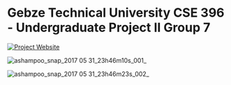 # Gebze Technical University CSE 396 - Undergraduate Project II Group 7

[![Project Website](https://img.shields.io/badge/Project%20Website-%20findthejoegroup7%20-green.svg)](https://findthejoegroup7.wixsite.com/sitem)

![ashampoo_snap_2017 05 31_23h46m10s_001_](https://cloud.githubusercontent.com/assets/11073644/26653388/a2237dc8-465b-11e7-90c2-f8bf5dc6550e.png)

![ashampoo_snap_2017 05 31_23h46m23s_002_](https://cloud.githubusercontent.com/assets/11073644/26653395/a74caa90-465b-11e7-844c-3c413f9daad1.png)

